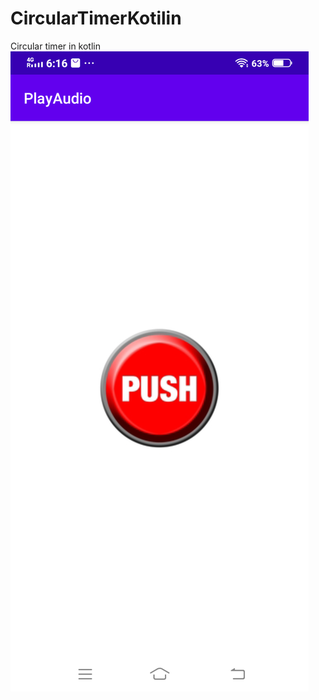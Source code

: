 # CircularTimerKotilin
Circular timer in kotlin
![Overview Main Activity](https://github.com/sainivik/PlayAudio/blob/master/app/screenshots/audio_activity.png)
